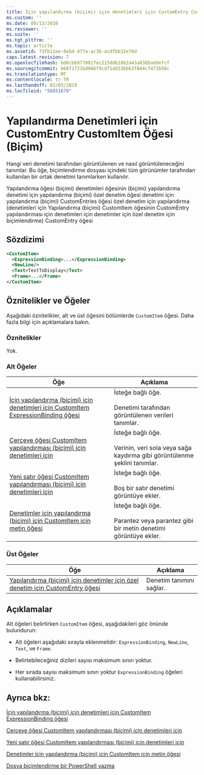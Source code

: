 ```yaml
---
title: İçin yapılandırma (biçimi) için denetimleri için CustomEntry CustomItem öğesi | Microsoft Docs
ms.custom: ''
ms.date: 09/13/2016
ms.reviewer: ''
ms.suite: ''
ms.tgt_pltfrm: ''
ms.topic: article
ms.assetid: 73fb11ee-0ebd-477a-ac36-acdfbb32e70d
caps.latest.revision: 7
ms.openlocfilehash: bd0cb69770817ec215ddb1862a43a838baddefcf
ms.sourcegitcommit: b6871f21bd666f9cd71dd336bb3f844cf472b56c
ms.translationtype: MT
ms.contentlocale: tr-TR
ms.lasthandoff: 02/03/2019
ms.locfileid: "56851670"
---
```

# <a name="customitem-element-for-customentry-for-controls-for-configuration-format"></a>Yapılandırma Denetimleri için CustomEntry CustomItem Öğesi (Biçim)

Hangi veri denetimi tarafından görüntülenen ve nasıl görüntüleneceğini tanımlar. Bu öğe, biçimlendirme dosyası içindeki tüm görünümler tarafından kullanılan bir ortak denetimi tanımlarken kullanılır.

Yapılandırma öğesi (biçimi) denetimleri öğesinin (biçimi) yapılandırma denetimi için yapılandırma (biçimi) özel denetim öğesi denetimi için yapılandırma (biçimi) CustomEntries öğesi özel denetim için yapılandırma (denetimleri için Yapılandırma (biçimi) CustomItem öğesinin CustomEntry yapılandırması için denetimleri için denetimler için özel denetim için biçimlendirme) CustomEntry öğesi

## <a name="syntax"></a>Sözdizimi

```xml
<CustomItem>
  <ExpressionBinding>...</ExpressionBinding>
  <NewLine/>
  <Text>TextToDisplay</Text>
  <Frame>...</Frame>
</CustomItem>
```

## <a name="attributes-and-elements"></a>Öznitelikler ve Öğeler

Aşağıdaki öznitelikler, alt ve üst öğesini bölümlerde `CustomItem` öğesi. Daha fazla bilgi için açıklamalara bakın.

### <a name="attributes"></a>Öznitelikler

Yok.

### <a name="child-elements"></a>Alt Öğeler

|Öğe|Açıklama|
|-------------|-----------------|
|[İçin yapılandırma (biçimi) için denetimleri için CustomItem ExpressionBinding öğesi](./expressionbinding-element-for-customitem-for-controls-for-configuration-format.md)|İsteğe bağlı öğe.<br /><br /> Denetimi tarafından görüntülenen verileri tanımlar.|
|[Çerçeve öğesi CustomItem yapılandırması (biçimi) için denetimleri için](./frame-element-for-customitem-for-controls-for-configuration-format.md)|İsteğe bağlı öğe.<br /><br /> Verinin, veri sola veya sağa kaydırma gibi görüntülenme şeklini tanımlar.|
|[Yeni satır öğesi CustomItem yapılandırması (biçimi) için denetimleri için](./newline-element-for-customitem-for-controls-for-configuration-format.md)|İsteğe bağlı öğe.<br /><br /> Boş bir satır denetimi görüntüye ekler.|
|[Denetimler için yapılandırma (biçimi) için CustomItem için metin öğesi](./text-element-for-customitem-for-controls-for-configuration-format.md)|İsteğe bağlı öğe.<br /><br /> Parantez veya parantez gibi bir metin denetimi görüntüye ekler.|

### <a name="parent-elements"></a>Üst Öğeler

|Öğe|Açıklama|
|-------------|-----------------|
|[Yapılandırma (biçimi) için denetimler için özel denetim için CustomEntry öğesi](./customentry-element-for-customcontrol-for-controls-for-configuration-format.md)|Denetim tanımını sağlar.|

## <a name="remarks"></a>Açıklamalar

Alt öğeleri belirtirken `CustomItem` öğesi, aşağıdakileri göz önünde bulundurun:

- Alt öğeleri aşağıdaki sırayla eklenmelidir: `ExpressionBinding`, `NewLine`, `Text`, ve `Frame`.

- Belirtebileceğiniz dizileri sayısı maksimum sınırı yoktur.

- Her sırada sayısı maksimum sınırı yoktur `ExpressionBinding` öğeleri kullanabilirsiniz.

## <a name="see-also"></a>Ayrıca bkz:

[İçin yapılandırma (biçimi) için denetimleri için CustomItem ExpressionBinding öğesi](./expressionbinding-element-for-customitem-for-controls-for-configuration-format.md)

[Çerçeve öğesi CustomItem yapılandırması (biçimi) için denetimleri için](./frame-element-for-customitem-for-controls-for-configuration-format.md)

[Yeni satır öğesi CustomItem yapılandırması (biçimi) için denetimleri için](./newline-element-for-customitem-for-controls-for-configuration-format.md)

[Denetimler için yapılandırma (biçimi) için CustomItem için metin öğesi](./text-element-for-customitem-for-controls-for-configuration-format.md)

[Dosya biçimlendirme bir PowerShell yazma](./writing-a-powershell-formatting-file.md)
